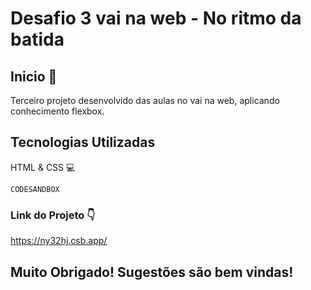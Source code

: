 # Desafio 3 vai na web - No ritmo da batida

## Inicio 🚀

Terceiro projeto desenvolvido das aulas no vai na web, aplicando conhecimento flexbox.
## Tecnologias Utilizadas

HTML & CSS 💻

```
CODESANDBOX
```

### Link do Projeto 👇
https://ny32hj.csb.app/

## Muito Obrigado! Sugestões são bem vindas!
